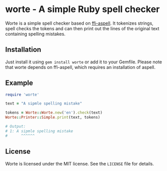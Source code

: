 # worte - A simple Ruby spell checker

Worte is a simple spell checker based on [ffi-aspell](https://github.com/YorickPeterse/ffi-aspell).
It tokenizes strings, spell checks the tokens and can then print out the lines
of the original text containing spelling mistakes.

## Installation

Just install it using `gem install worte` or add it to your Gemfile. Please note
that worte depends on ffi-aspell, which requires an installation of aspell.

## Example

```ruby
require 'worte'

text = "A sipmle spelling mistake"

tokens = Worte::Worte.new('en').check(text)
Worte::Printer::Simple.print(text, tokens)

# Output:
# 1: A sipmle spelling mistake
#      ^^^^^^
```

## License

Worte is licensed under the MIT license. See the `LICENSE` file for details.
